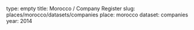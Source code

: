 type: empty
title: Morocco / Company Register
slug: places/morocco/datasets/companies
place: morocco
dataset: companies
year: 2014
